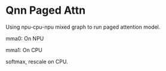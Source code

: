 # Qnn Paged Attn

Using npu-cpu-npu mixed graph to run paged attention model.

mma0: On NPU

mma1: On CPU

softmax, rescale on CPU.
